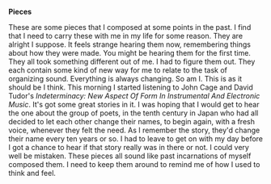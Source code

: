 **Pieces**

These are some pieces that I composed at some points in the past. I find that I
need to carry these with me in my life for some reason. They are alright I
suppose. It feels strange hearing them now, remembering things about how they
were made. You might be hearing them for the first time. They all took something
different out of me. I had to figure them out. They each contain some kind of
new way for me to relate to the task of organizing sound. Everything is always
changing. So am I. This is as it should be I think. This morning I started
listening to John Cage and David Tudor's _Indeterminacy: New Aspect Of Form In
Instrumental And Electronic Music_. It's got some great stories in it. I was
hoping that I would get to hear the one about the group of poets, in the tenth
century in Japan who had all decided to let each other change their names, to
begin again, with a fresh voice, whenever they felt the need. As I remember the
story, they'd change their name every ten years or so. I had to leave to get on
with my day before I got a chance to hear if that story really was in there or
not. I could very well be mistaken. These pieces all sound like past incarnations
of myself composed them. I need to keep them around to remind me of how I used
to think and feel.

<div class="dmk-player" data-playlist="pieces/index.json"></div>

<br>

<script async type="text/javascript" src="/player/dmk-player.js?v=5"></script>
<script>
window.addEventListener('load', function () {
  var elements = document.getElementsByClassName('dmk-player');
  var players = Array.from(elements).map(function (el) {
    if (el.dataset) {
      var rootUrl = window.location.origin;
      var playlist = el.dataset.playlist;
      var isVideo = !!el.dataset.isVideo;
      var layout = {
        title: false,
        elapsedTime: false
      };
      var options = {
        playlist: playlist,
        isVideo: isVideo,
        rootUrl: rootUrl
      };
      return new DMKPlayer(el, options, layout);
    }
  });
  players.forEach(function (player, index) {
    player.index = index;
    player.on('play', function () {
      players.forEach(function (p) {
        if (p.index !== player.index && p.isPlaying) {
          p.stop();
        }
      });
    });
  });
});
</script>
